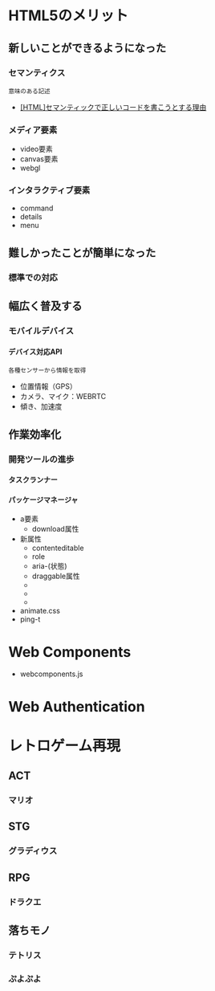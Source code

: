 # HTML5のメリット
## 新しいことができるようになった
### セマンティクス
	意味のある記述
* [[HTML]セマンティックで正しいコードを書こうとする理由](http://webcre8.jp/think/semantic-html-reason.html)
### メディア要素
* video要素
* canvas要素
* webgl
### インタラクティブ要素
* command
* details
* menu
## 難しかったことが簡単になった
### 標準での対応
## 幅広く普及する
### モバイルデバイス
#### デバイス対応API
	各種センサーから情報を取得
* 位置情報（GPS）
* カメラ、マイク：WEBRTC
* 傾き、加速度
## 作業効率化
### 開発ツールの進歩
#### タスクランナー
#### パッケージマネージャ

* a要素
	- download属性
* 新属性
	- contenteditable
	- role
	- aria-(状態)
	- draggable属性
	- 
	- 
	- 
* animate.css
* ping-t

# Web Components
* webcomponents.js

# Web Authentication

# レトロゲーム再現
## ACT
### マリオ
## STG
### グラディウス
## RPG
### ドラクエ
## 落ちモノ
### テトリス
### ぷよぷよ